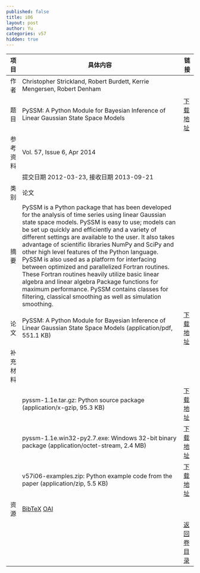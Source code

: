 ```yaml
---
published: false
title: i06
layout: post
author: Yu
categories: v57
hidden: true
---
```


| 项目 | 具体内容 | 链接 |
|---:|---|---|
| 作者 | Christopher Strickland, Robert Burdett, Kerrie Mengersen, Robert Denham| |
| 题目 |PySSM: A Python Module for Bayesian Inference of Linear Gaussian State Space Models | [下载地址](http://www.jstatsoft.org/v57/i06/paper) |
| 参考资料 |Vol. 57, Issue 6, Apr 2014 | |
| | 提交日期 2012-03-23, 接收日期 2013-09-21| | 
| 类别 | 论文| |
| 摘要 | PySSM is a Python package that has been developed for the analysis of time series using linear Gaussian state space models. PySSM is easy to use; models can be set up quickly and efficiently and a variety of different settings are available to the user. It also takes advantage of scientific libraries NumPy and SciPy and other high level features of the Python language. PySSM is also used as a platform for interfacing between optimized and parallelized Fortran routines. These Fortran routines heavily utilize basic linear algebra and linear algebra Package functions for maximum performance. PySSM contains classes for filtering, classical smoothing as well as simulation smoothing.| |
| 论文 | PySSM: A Python Module for Bayesian Inference of Linear Gaussian State Space Models  (application/pdf, 551.1 KB)| [下载地址](http://www.jstatsoft.org/v57/i06/paper) |
| 补充材料 | | |
| |pyssm-1.1e.tar.gz:          Python source package  (application/x-gzip, 95.3 KB)|  [下载地址](http://www.jstatsoft.org/v57/i06/supp/1) |
| |pyssm-1.1e.win32-py2.7.exe: Windows 32-bit binary package  (application/octet-stream, 2.4 MB)|  [下载地址](http://www.jstatsoft.org/v57/i06/supp/2) |
| |v57i06-examples.zip:        Python example code from the paper  (application/zip, 5.5 KB)|  [下载地址](http://www.jstatsoft.org/v57/i06/supp/3) |
| 资源 | [BibTeX](http://www.jstatsoft.org/v57/i06/bibtex) [OAI](http://www.jstatsoft.org/oai?verb=GetRecord&identifier=oai.jstatsoft/v57/i06&prefix=oai_dc)| |
| |  | [返回卷目录]({{site.baseurl}}/volume/v57.html) |